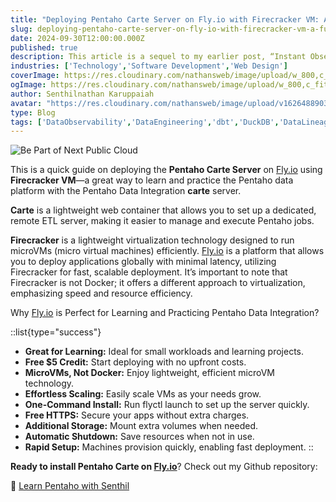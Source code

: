 ```yaml
---
title: "Deploying Pentaho Carte Server on Fly.io with Firecracker VM: A Fun Way to Learn ETL!"
slug: deploying-pentaho-carte-server-on-fly-io-with-firecracker-vm-a-fun-way-to-learn-etl
date: 2024-09-30T12:00:00.000Z
published: true
description: This article is a sequel to my earlier post, “Instant Observability with Zero Code!”. In this second part of the series, we dive into more advanced configurations for the Open telemetry collector especially the  filelog receiver for log files routing and data enrichment leveraging router, multiple filelog receivers, regex parsers etc.
industries: ['Technology','Software Development','Web Design']
coverImage: https://res.cloudinary.com/nathansweb/image/upload/w_800,c_fit,l_text:Arial_60_bold:Deploying%20Pentaho%20Carte%20Server%20on%20Fly.io%20with%20Firecracker%20VM,g_north_east,x_30,y_40/v1711924071/senthilsweb-scl-card-template_cyxogj.webp
ogImage: https://res.cloudinary.com/nathansweb/image/upload/w_800,c_fit,l_text:Arial_60_bold:Deploying%20Pentaho%20Carte%20Server%20on%20Fly.io%20with%20Firecracker%20VM,g_north_east,x_30,y_40/v1711924071/senthilsweb-scl-card-template_cyxogj.webp
author: Senthilnathan Karuppaiah
avatar: "https://res.cloudinary.com/nathansweb/image/upload/v1626488903/profile/Senthil-profile-picture-01_al07i5.jpg"
type: Blog
tags: ['DataObservability','DataEngineering','dbt','DuckDB','DataLineage','Analytics','DataLake','BusinessMetadataManagement','Vue.js','Nuxt.js','Open Source','Web Development','Low Code Platform']
---
```


![Be Part of Next Public Cloud](/i/blog/Deploying-Pentaho-Carte-Server-on-Flyio_banner.PNG)

This is a quick guide on deploying the **Pentaho Carte Server** on <a class="dark:text-teal-400 relative transition hover:text-teal-500 dark:hover:text-teal-400" href="http://fly.io/">Fly.io</a> using **Firecracker VM**—a great way to learn and practice the Pentaho data platform with the Pentaho Data Integration **carte** server.

**Carte** is a lightweight web container that allows you to set up a dedicated, remote ETL server, making it easier to manage and execute Pentaho jobs.

**Firecracker** is a lightweight virtualization technology designed to run microVMs (micro virtual machines) efficiently. <a class="dark:text-teal-400 relative transition hover:text-teal-500 dark:hover:text-teal-400" href="http://fly.io/">Fly.io</a> is a platform that allows you to deploy applications globally with minimal latency, utilizing Firecracker for fast, scalable deployment. It’s important to note that Firecracker is not Docker; it offers a different approach to virtualization, emphasizing speed and resource efficiency.

Why <a class="dark:text-teal-400 relative transition hover:text-teal-500 dark:hover:text-teal-400" href="http://fly.io/">Fly.io</a> is Perfect for Learning and Practicing Pentaho Data Integration?

::list{type="success"}
- **Great for Learning:** Ideal for small workloads and learning projects.
- **Free $5 Credit:** Start deploying with no upfront costs.
- **MicroVMs, Not Docker:** Enjoy lightweight, efficient microVM technology.
- **Effortless Scaling:** Easily scale VMs as your needs grow.
- **One-Command Install:** Run flyctl launch to set up the server quickly.
- **Free HTTPS:** Secure your apps without extra charges.
- **Additional Storage:** Mount extra volumes when needed.
- **Automatic Shutdown:** Save resources when not in use.
- **Rapid Setup:** Machines provision quickly, enabling fast deployment.
::

**Ready to install Pentaho Carte on <a class="dark:text-teal-400 relative transition hover:text-teal-500 dark:hover:text-teal-400" href="http://fly.io/">Fly.io</a>**? Check out my Github repository: 

🔗 <a class="dark:text-teal-400 relative transition hover:text-teal-500 dark:hover:text-teal-400" href="https://github.com/senthilsweb/learn-pentaho-with-senthil">Learn Pentaho with Senthil</a>
